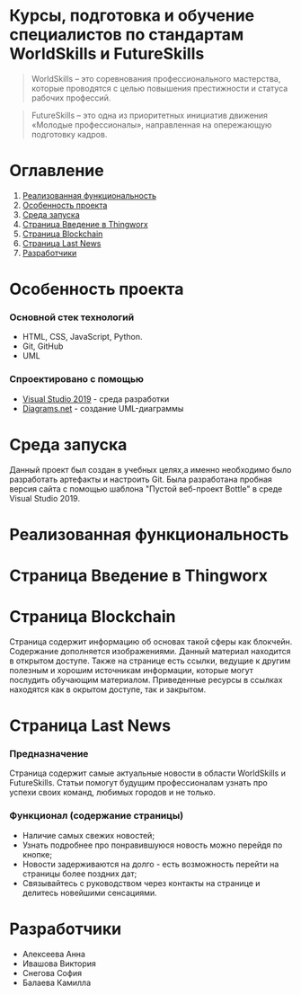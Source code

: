 # **Курсы, подготовка и обучение специалистов по стандартам WorldSkills и FutureSkills**
>WorldSkills – это соревнования профессионального мастерства, которые проводятся с целью повышения престижности и статуса рабочих профессий.

>FutureSkills – это одна из приоритетных инициатив движения «Молодые профессионалы», направленная на опережающую подготовку кадров.
# **Оглавление**
1. [Реализованная функциональность](#implementedfunctionality)
2. [Особенность проекта](#implementedfunctionality)
3. [Среда запуска](#startupenvironment)
4. [Страница Введение в Thingworx](#thingworx)
5. [Страница Blockchain](#blockchein)
6. [Страница Last News](#lastnews)
7. [Разработчики](#members)

<a name="implementedfunctionality"></a> 
# **Особенность проекта**
### Основной стек технологий
- HTML, CSS, JavaScript, Python.
- Git, GitHub
- UML
### Спроектировано с помощью
- [Visual Studio 2019](https://visualstudio.microsoft.com/ru/downloads/) - среда разработки 
- [Diagrams.net](https://www.diagrams.net) - создание UML-диаграммы
<a name="startupenvironment"></a>
# **Среда запуска**
Данный проект был создан в учебных целях,а именно необходимо было разработать артефакты и настроить Git. Была разработана пробная версия сайта  с помощью шаблона "Пустой веб-проект Bottle"  в среде Visual Studio 2019.

<a name="implementedfunctionality"></a> 
# **Реализованная функциональность**

<a name="thingworx"></a> 
# **Страница Введение в Thingworx**

<a name="blockchein"></a> 
# **Страница Blockchain**
Страница содержит информацию об основах такой сферы как блокчейн. Содержание дополняется изображениями. 
Данный материал находится в открытом доступе. Также на странице есть ссылки, ведущие к другим полезным и хорошим источникам информации, которые могут послудить обучающим материалом. Приведенные ресурсы в ссылках находятся как в окрытом доступе, так и закрытом. 

<a name="lastnews"></a> 
# **Страница Last News**
### Предназначение
Страница содержит самые актуальные новости в области WorldSkills и FutureSkills. 
Статьи помогут будущим профессионалам узнать про успехи своих команд, любимых городов и не только. 
### Функционал (содержание страницы)
- Наличие самых свежих новостей;
- Узнать подробнее про понравившуюся новость можно перейдя по кнопке;
- Новости задерживаются на долго - есть возможность перейти на страницы более поздних дат;
- Связывайтесь с руководством через контакты на странице и делитесь новейшими сенсациями.

<a name="members"></a>
# **Разработчики** 
- Алексеева Анна 
- Ивашова Виктория 
- Снегова София
- Балаева Камилла
